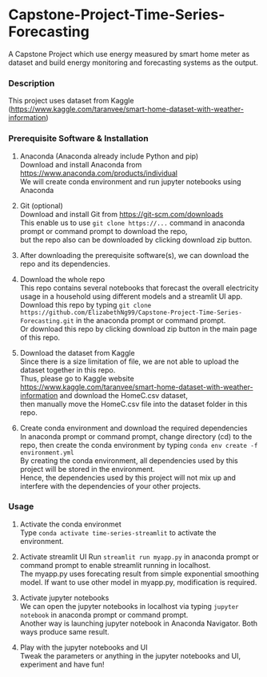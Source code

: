 # Capstone-Project-Time-Series-Forecasting
A Capstone Project which use energy measured by smart home meter as dataset and build energy monitoring and forecasting systems as the output. 

### Description
This project uses dataset from Kaggle (https://www.kaggle.com/taranvee/smart-home-dataset-with-weather-information)

### Prerequisite Software & Installation
1. Anaconda (Anaconda already include Python and pip)  
   Download and install Anaconda from https://www.anaconda.com/products/individual  
   We will create conda environment and run jupyter notebooks using Anaconda
   
2. Git (optional)  
   Download and install Git from https://git-scm.com/downloads  
   This enable us to use `git clone https://...` command in anaconda prompt or command prompt to download the repo,   
   but the repo also can be downloaded by clicking download zip button.  
   
3. After downloading the prerequisite software(s), we can download the repo and its dependencies.  

4. Download the whole repo    
   This repo contains several notebooks that forecast the overall electricity usage in a household using different models and a streamlit UI app.  
   Download this repo by typing `git clone https://github.com/ElizabethNg99/Capstone-Project-Time-Series-Forecasting.git` in the anaconda prompt or command prompt.  
   Or download this repo by clicking download zip button in the main page of this repo.  
   
5. Download the dataset from Kaggle  
   Since there is a size limitation of file, we are not able to upload the dataset together in this repo.  
   Thus, please go to Kaggle website https://www.kaggle.com/taranvee/smart-home-dataset-with-weather-information and download the HomeC.csv dataset,   
   then manually move the HomeC.csv file into the dataset folder in this repo.  

6. Create conda environment and download the required dependencies   
   In anaconda prompt or command prompt, change directory (cd) to the repo, then create the conda environment by typing `conda env create -f environment.yml`   
   By creating the conda environment, all dependencies used by this project will be stored in the environment.  
   Hence, the dependencies used by this project will not mix up and interfere with the dependencies of your other projects.   

### Usage
1. Activate the conda environmet  
   Type `conda activate time-series-streamlit` to activate the environment.  
   
2. Activate streamlit UI
   Run `streamlit run myapp.py` in anaconda prompt or command prompt to enable streamlit running in localhost.   
   The myapp.py uses forecating result from simple exponential smoothing model. If want to use other model in myapp.py, modification is required.  
   
3. Activate jupyter notebooks  
   We can open the jupyter notebooks in localhost via typing `jupyter notebook` in anaconda prompt or command prompt.  
   Another way is launching jupyter notebook in Anaconda Navigator. Both ways produce same result.  
   
4. Play with the jupyter notebooks and UI  
   Tweak the parameters or anything in the jupyter notebooks and UI, experiment and have fun!  
